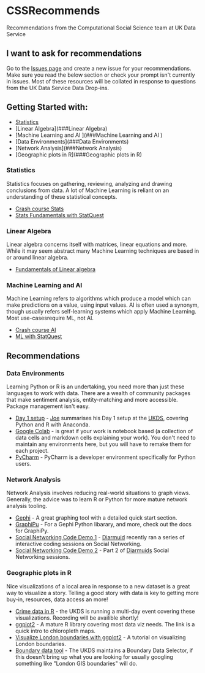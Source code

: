 # CSSRecommends
Recommendations from the Computational Social Science team at UK Data Service

## I want to ask for recommendations
Go to the [Issues page](https://github.com/UKDataServiceOpen/CSSRecommends/issues) and create a new issue for your recommendations. Make sure you read the below section or check your prompt isn't currently in issues. Most of these resources will be collated in response to questions from the UK Data Service Data Drop-ins.

## Getting Started with:
* [Statistics](###Statistics)
* [Linear Algebra](###Linear Algebra)
* [Machine Learning and AI ](###Machine Learning and AI )
* [Data Environments](###Data Environments)
* [Network Analysis](###Network Analysis)
* [Geographic plots in R](###Geographic plots in R)

### Statistics  
Statistics focuses on gathering, reviewing, analyzing and drawing conclusions from data. A lot of Machine Learning is reliant on an understanding of these statistical concepts.
* [Crash course Stats](https://thecrashcourse.com/courses/statistics)
* [Stats Fundamentals with StatQuest](https://www.youtube.com/playlist?list=PLblh5JKOoLUK0FLuzwntyYI10UQFUhsY9)

### Linear Algebra
Linear algebra concerns itself with matrices, linear equations and more. While it may seem abstract many Machine Learning techniques are based in or around linear algebra. 
* [Fundamentals of Linear algebra](https://www.youtube.com/playlist?list=PLZHQObOWTQDPD3MizzM2xVFitgF8hE_ab )

### Machine Learning and AI 
Machine Learning refers to algorithms which produce a model which can make predictions on a value, using input values. AI is often used a synonym, though usually refers self-learning systems which apply Machine Learning. Most use-casesrequire ML, not AI.
* [Crash course AI](https://thecrashcourse.com/courses/ai )
* [ML with StatQuest](https://www.youtube.com/playlist?list=PLblh5JKOoLUICTaGLRoHQDuF_7q2GfuJF)

## Recommendations
### Data Environments
Learning Python or R is an undertaking, you need more than just these languages to work with data. There are a wealth of community packages that make sentiment analysis, entity-matching and more accessible. Package management isn't easy.

* [Day 1 setup](https://towardsdatascience.com/an-environment-for-data-d03c6767efe2) - [Joe](https://twitter.com/JosephAllen1234) summarises his Day 1 setup at the [UKDS](https://www.ukdataservice.ac.uk/), covering Python and R with Anaconda.
* [Google Colab](https://colab.research.google.com/notebooks/intro.ipynb) -  is great if your work is notebook based (a collection of data cells and markdown cells explaining your work). You don't need to maintain any environments here, but you will have to remake them for each project.
* [PyCharm](https://www.jetbrains.com/pycharm/) - PyCharm is a developer environment specifically for Python users.

### Network Analysis
Network Analysis involves reducing real-world situations to graph views. Generally, the advice was to learn R or Python for more mature network analysis tooling.
* [Gephi](https://gephi.org/users/) - A great graphing tool with a detailed quick start section.
* [GraphiPu](https://pypi.org/project/GraphiPy/) - For a Gephi Python libarary, and more, check out the docs for GraphiPy.
* [Social Networking Code Demo 1](https://www.youtube.com/watch?v=4Jcwc9fApnI) - [Diarmuid](https://twitter.com/DiarmuidMc) recently ran a series of interactive coding sessions on Social Networking.
* [Social Networking Code Demo 2](https://www.youtube.com/watch?v=a1oJiBo14u0) - Part 2 of [Diarmuids](https://twitter.com/DiarmuidMc) Social Networking sessions.

### Geographic plots in R
Nice visualizations of a local area in response to a new dataset is a great way to visualize a story. Telling a good story with data is key to getting more buy-in, resources, data access an more!

* [Crime data in R](https://t.co/5cYy3gHBJP?amp=1) - the UKDS is running a multi-day event covering these visualizations. Recording will be availible shortly!
* [ggplot2](https://www.r-graph-gallery.com/327-chloropleth-map-from-geojson-with-ggplot2.html) - A mature R library covering most data viz needs. The link is a quick intro to chloropleth maps.
* [Visualize London boundaries with ggplot2](https://datatricks.co.uk/london-map-in-3-easy-steps) - A tutorial on visualizing London boundaries.
* [Boundary data tool](https://borders.ukdataservice.ac.uk/bds.html) - The UKDS maintains a Boundary Data Selector, if this doesn't bring up what you are looking for usually googling something like "London GIS boundaries" will do.
